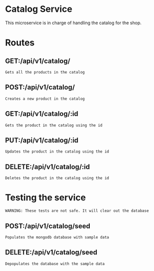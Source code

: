 # Catalog Service
This microservice is in charge of handling the catalog for the shop.

# Routes

## GET:/api/v1/catalog/
```
Gets all the products in the catalog
```
## POST:/api/v1/catalog/
```
Creates a new product in the catalog
```
## GET:/api/v1/catalog/:id
```
Gets the product in the catalog using the id
```
## PUT:/api/v1/catalog/:id
```
Updates the product in the catalog using the id
```
## DELETE:/api/v1/catalog/:id
```
Deletes the product in the catalog using the id 
```

# Testing the service
```
WARNING: These tests are not safe. It will clear out the database
```

## POST:/api/v1/catalog/seed
```
Populates the mongodb database with sample data
```
## DELETE:/api/v1/catalog/seed
```
Depopulates the database with the sample data
```






